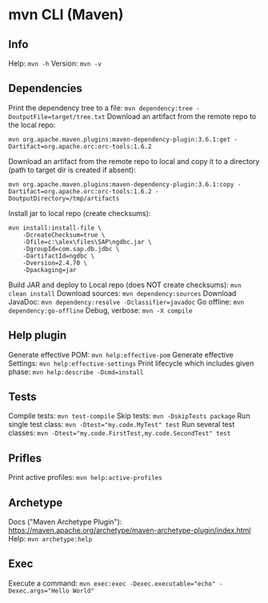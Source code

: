 # mvn CLI (Maven)

## Info
Help: `mvn -h`
Version: `mvn -v`

## Dependencies
Print the dependency tree to a file: `mvn dependency:tree -DoutputFile=target/tree.txt`
Download an artifact from the remote repo to the local repo:
```
mvn org.apache.maven.plugins:maven-dependency-plugin:3.6.1:get -Dartifact=org.apache.orc:orc-tools:1.6.2
```
Download an artifact from the remote repo to local and copy it to a directory (path to target dir is created if absent):
```
mvn org.apache.maven.plugins:maven-dependency-plugin:3.6.1:copy -Dartifact=org.apache.orc:orc-tools:1.6.2 -DoutputDirectory=/tmp/artifacts
```
Install jar to local repo (create checksums):
```
mvn install:install-file \
	-DcreateChecksum=true \
	-Dfile=c:\alex\files\SAP\ngdbc.jar \
	-DgroupId=com.sap.db.jdbc \
	-DartifactId=ngdbc \
	-Dversion=2.4.70 \
	-Dpackaging=jar
```
Build JAR and deploy to Local repo (does NOT create checksums): `mvn clean install`
Download sources: `mvn dependency:sources`
Download JavaDoc: `mvn dependency:resolve -Dclassifier=javadoc`
Go offline: `mvn dependency:go-offline`
Debug, verbose: `mvn -X compile`

## Help plugin
Generate effective POM: `mvn help:effective-pom`
Generate effective Settings: `mvn help:effective-settings`
Print lifecycle which includes given phase: `mvn help:describe -Dcmd=install`

## Tests
Compile tests: `mvn test-compile`
Skip tests: `mvn -DskipTests package`
Run single test class: `mvn -Dtest="my.code.MyTest" test`
Run several test classes: `mvn -Dtest="my.code.FirstTest,my.code.SecondTest" test`

## Prifles
Print active profiles: `mvn help:active-profiles`

## Archetype
Docs ("Maven Archetype Plugin"): https://maven.apache.org/archetype/maven-archetype-plugin/index.html
Help: `mvn archetype:help`

## Exec
Execute a command: `mvn exec:exec -Dexec.executable="echo" -Dexec.args="Hello World"`